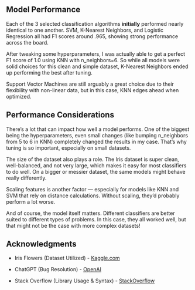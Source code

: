 ## Model Performance
Each of the 3 selected classification algorithms **initially** performed nearly identical to one another. SVM, K-Nearest Neighbors, and Logistic Regression all had F1 scores around .965, showing strong performance across the board.

After tweaking some hyperparameters, I was actually able to get a perfect F1 score of 1.0 using KNN with n_neighbors=6. So while all models were solid choices for this clean and simple dataset, K-Nearest Neighbors ended up performing the best after tuning.

Support Vector Machines are still arguably a great choice due to their flexibility with non-linear data, but in this case, KNN edges ahead when optimized.

## Performance Considerations
There’s a lot that can impact how well a model performs. One of the biggest being the hyperparameters, even small changes (like bumping n_neighbors from 5 to 6 in KNN) completely changed the results in my case. That’s why tuning is so important, especially on small datasets.

The size of the dataset also plays a role. The Iris dataset is super clean, well-balanced, and not very large, which makes it easy for most classifiers to do well. On a bigger or messier dataset, the same models might behave really differently.

Scaling features is another factor — especially for models like KNN and SVM that rely on distance calculations. Without scaling, they’d probably perform a lot worse.

And of course, the model itself matters. Different classifiers are better suited to different types of problems. In this case, they all worked well, but that might not be the case with more complex datasets!

## Acknowledgments
- Iris Flowers (Dataset Utilized) - [Kaggle.com](https://www.kaggle.com/datasets/arshid/iris-flower-dataset?resource=download)

- ChatGPT (Bug Resolution) - [OpenAI](https://chatgpt.com)

- Stack Overflow (Library Usage & Syntax) - [StackOverflow](https://stackoverflow.com/questions)